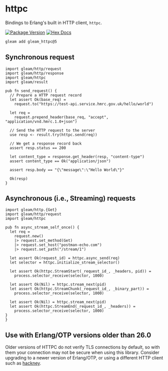 # httpc

Bindings to Erlang's built in HTTP client, `httpc`.

[![Package Version](https://img.shields.io/hexpm/v/gleam_httpc)](https://hex.pm/packages/gleam_httpc)
[![Hex Docs](https://img.shields.io/badge/hex-docs-ffaff3)](https://hexdocs.pm/gleam_httpc/)

```sh
gleam add gleam_httpc@5
```

## Synchronous request

```gleam
import gleam/http/request
import gleam/http/response
import gleam/httpc
import gleam/result

pub fn send_request() {
  // Prepare a HTTP request record
  let assert Ok(base_req) =
    request.to("https://test-api.service.hmrc.gov.uk/hello/world")

  let req =
    request.prepend_header(base_req, "accept", "application/vnd.hmrc.1.0+json")

  // Send the HTTP request to the server
  use resp <- result.try(httpc.send(req))

  // We get a response record back
  assert resp.status == 200

  let content_type = response.get_header(resp, "content-type")
  assert content_type == Ok("application/json")

  assert resp.body == "{\"message\":\"Hello World\"}"

  Ok(resp)
}
```

## Asynchronous (i.e., Streaming) requests

```gleam
import gleam/http.{Get}
import gleam/http/request
import gleam/httpc

pub fn async_stream_self_once() {
  let req =
    request.new()
    |> request.set_method(Get)
    |> request.set_host("postman-echo.com")
    |> request.set_path("/stream/1")

  let assert Ok(request_id) = httpc.async_send(req)
  let selector = httpc.initialize_stream_selector()

  let assert Ok(httpc.StreamStart(_request_id_, _headers, pid)) =
    process.selector_receive(selector, 1000)

  let assert Ok(Nil) = httpc.stream_next(pid)
  let assert Ok(httpc.StreamChunk(_request_id_, _binary_part)) =
    process.selector_receive(selector, 1000)

  let assert Ok(Nil) = httpc.stream_next(pid)
  let assert Ok(httpc.StreamEnd(_request_id_, _headers)) =
    process.selector_receive(selector, 1000)
}
}
```

## Use with Erlang/OTP versions older than 26.0

Older versions of HTTPC do not verify TLS connections by default, so with them
your connection may not be secure when using this library. Consider upgrading to
a newer version of Erlang/OTP, or using a different HTTP client such as
[hackney](https://github.com/gleam-lang/hackney).
